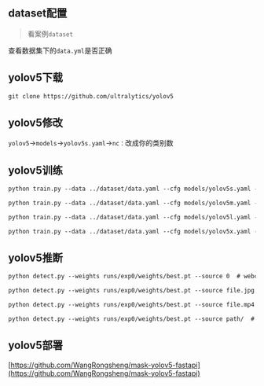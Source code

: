 ## dataset配置

> 看案例`dataset`

查看数据集下的`data.yml`是否正确

## yolov5下载

```html
git clone https://github.com/ultralytics/yolov5
```

## yolov5修改

`yolov5`->`models`->`yolov5s.yaml`->`nc：`改成你的类别数

## yolov5训练

```html
python train.py --data ../dataset/data.yaml --cfg models/yolov5s.yaml --batch-size 8

python train.py --data ../dataset/data.yaml --cfg models/yolov5m.yaml --batch-size 4

python train.py --data ../dataset/data.yaml --cfg models/yolov5l.yaml --batch-size 2

python train.py --data ../dataset/data.yaml --cfg models/yolov5x.yaml --batch-size 2
```

## yolov5推断

```html
python detect.py --weights runs/exp0/weights/best.pt --source 0  # webcam

python detect.py --weights runs/exp0/weights/best.pt --source file.jpg  # image 

python detect.py --weights runs/exp0/weights/best.pt --source file.mp4  # video

python detect.py --weights runs/exp0/weights/best.pt --source path/  # directory
```

## yolov5部署

[https://github.com/WangRongsheng/mask-yolov5-fastapi](https://github.com/WangRongsheng/mask-yolov5-fastapi)
